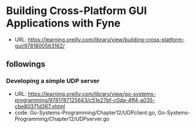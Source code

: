 # Building Cross-Platform GUI Applications with Fyne

- URL: https://learning.oreilly.com/library/view/building-cross-platform-gui/9781800563162/

## followings

### Developing a simple UDP server
- URL: https://learning.oreilly.com/library/view/go-systems-programming/9781787125643/c51e27bf-c0da-4ff4-a035-cbe80371d367.xhtml
- code: Go-Systems-Programming/Chapter12/UDPclient.go, Go-Systems-Programming/Chapter12/UDPserver.go
